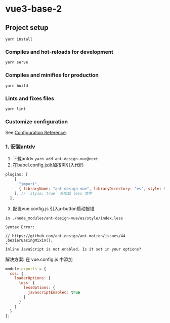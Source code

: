 # vue3-base-2

## Project setup
```
yarn install
```

### Compiles and hot-reloads for development
```
yarn serve
```

### Compiles and minifies for production
```
yarn build
```

### Lints and fixes files
```
yarn lint
```

### Customize configuration
See [Configuration Reference](https://cli.vuejs.org/config/).


### 1. 安装antdv
1. 下载antdv
`yarn add ant-design-vue@next`
2. 在babel.config.js添加按需引入代码
```js
plugins: [
    [
      "import",
      { libraryName: "ant-design-vue", libraryDirectory: "es", style: true },
    ], // `style: true` 会加载 less 文件
  ],
```
3. 配置vue.config.js
引入a-button启动报错
```
in ./node_modules/ant-design-vue/es/style/index.less

Syntax Error: 

// https://github.com/ant-design/ant-motion/issues/44
.bezierEasingMixin();
^
Inline JavaScript is not enabled. Is it set in your options?
```
解决方案:
在 vue.config.js 中添加
```js
module.exports = {
  css: {
    loaderOptions: {
      less: {
        lessOptions: {
          javascriptEnabled: true
        }
      }
    }
  }
};
```